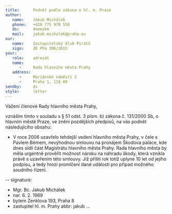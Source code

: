 ```yaml
---
title:      Podnět podle zákona o hl. m. Praze
author:
   name:    Jakub Michálek
   phone:   +420 775 978 550
   ds:      4memzkm
   mail:    jakub.michalek@praha.eu
our:
   name:    Zastupitelský klub Pirátů
   sign:    ZK Pha 206/2015
your:
   role:    adresát
   name:    
      -     Rada hlavního města Prahy
   address:
      -     Mariánské náměstí 2
      -     Praha 1, 110 00
sendby:     ds
style:      letter
---
```


Vážení členové Rady hlavního města Prahy,

vznáším tímto v souladu s § 51 odst. 3 písm. b) zákona č. 131/2000 Sb, o hlavním městě Praze, ve znění pozdějších předpisů, na vás podnět následujícího obsahu:

* V roce 2006 uzavřelo tehdejší vedení hlavního města Prahy, v čele s Pavlem Bémem, nevýhodnou smlouvu na pronájem Škodova paláce, kde dnes sídlí část Magistrátu hlavního města Prahy. Rada hlavního města by měla urgentně prověřit možnost nároku na náhradu škody, která vznikla právě s uzavřením této smlouvy. Již příští rok totiž uplyne 10 let od jejího podpisu, a tedy hrozí promlčení dané události pro případ možného soudního řízení. 

--
signature:
  - Mgr. Bc. Jakub Michálek
  - nar. 6. 2. 1989
  - bytem Zenklova 193, Praha 8
  - zastupitel hl. m. Prahy
abbr:       jakub
...
